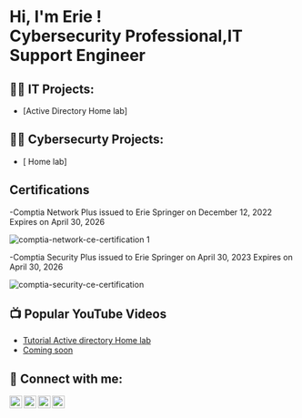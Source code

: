<h1>Hi, I'm Erie ! <br/> Cybersecurity Professional</a>,IT Support Engineer

<h2>👨‍💻 IT  Projects:</h2>

- [Active Directory Home lab]
  






<h2>👨‍💻 Cybersecurty Projects:</h2>

- [ Home lab]
  


<h2>Certifications</h2>

-Comptia Network Plus issued to Erie Springer on December 12, 2022
Expires on April 30, 2026

![comptia-network-ce-certification 1](https://github.com/E-SPRINGER/E-SPRINGER/assets/132612129/24f9f645-f3ed-4d5b-b43c-d4eb76277f99)


-Comptia Security Plus issued to Erie Springer on April 30, 2023
Expires on April 30, 2026


![comptia-security-ce-certification](https://github.com/E-SPRINGER/E-SPRINGER/assets/132612129/8646ed39-8c02-4ded-ad2e-280eef602aff)











<h2>📺 Popular YouTube Videos</h2>

- [Tutorial Active directory Home lab](https://www.youtube.com/watch?v=a83ASGn_V_s)
- [Coming soon ](https://www.youtube.com/)

<h2> 🤳 Connect with me:</h2>

[<img align="left" alt="JoshMadakor | YouTube" width="22px" src="https://cdn.jsdelivr.net/npm/simple-icons@v3/icons/youtube.svg" />][youtube]
[<img align="left" alt="JoshMadakor | Twitter" width="22px" src="https://cdn.jsdelivr.net/npm/simple-icons@v3/icons/twitter.svg" />][twitter]
[<img align="left" alt="JoshMadakor | LinkedIn" width="22px" src="https://cdn.jsdelivr.net/npm/simple-icons@v3/icons/linkedin.svg" />][linkedin]
[<img align="left" alt="JoshMadakor | Instagram" width="22px" src="https://cdn.jsdelivr.net/npm/simple-icons@v3/icons/instagram.svg" />][instagram]

[twitter]: https://twitter.com/
[youtube]: https://www.youtube.com/c/
[instagram]: https://www.instagram.com/
[linkedin]: https://linkedin.com/in/Eriespringer

<!--
**joshmadakor1/joshmadakor1** is a ✨ _special_ ✨ repository because its `README.md` (this file) appears on your GitHub profile.

Here are some ideas to get you started:

- 🔭 I’m currently working on ...
- 🌱 I’m currently learning ...
- 👯 I’m looking to collaborate on ...
- 🤔 I’m looking for help with ...
- 💬 Ask me about ...
- 📫 How to reach me: ...
- 😄 Pronouns: ...
- ⚡ Fun fact: ...
-->
